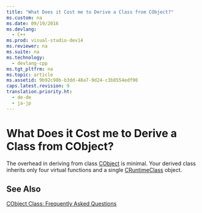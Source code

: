 ```yaml
---
title: "What Does it Cost me to Derive a Class from CObject?"
ms.custom: na
ms.date: 09/19/2016
ms.devlang: 
  - C++
ms.prod: visual-studio-dev14
ms.reviewer: na
ms.suite: na
ms.technology: 
  - devlang-cpp
ms.tgt_pltfrm: na
ms.topic: article
ms.assetid: 9b92c98b-b3dd-48a7-9d24-c3b8554edf90
caps.latest.revision: 9
translation.priority.ht: 
  - de-de
  - ja-jp
---
```

# What Does it Cost me to Derive a Class from CObject?
The overhead in deriving from class [CObject](../vs140/CObject-Class.md) is minimal. Your derived class inherits only four virtual functions and a single [CRuntimeClass](../vs140/CRuntimeClass-Structure.md) object.  
  
## See Also  
 [CObject Class: Frequently Asked Questions](../vs140/CObject-Class--Frequently-Asked-Questions.md)